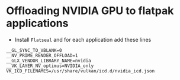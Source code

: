 # Offloading NVIDIA GPU to flatpak applications
* Install `Flatseal` and for each application add these lines

```
__GL_SYNC_TO_VBLANK=0
__NV_PRIME_RENDER_OFFLOAD=1
__GLX_VENDOR_LIBRARY_NAME=nvidia
__VK_LAYER_NV_optimus=NVIDIA_only
VK_ICD_FILENAMES=/usr/share/vulkan/icd.d/nvidia_icd.json
```